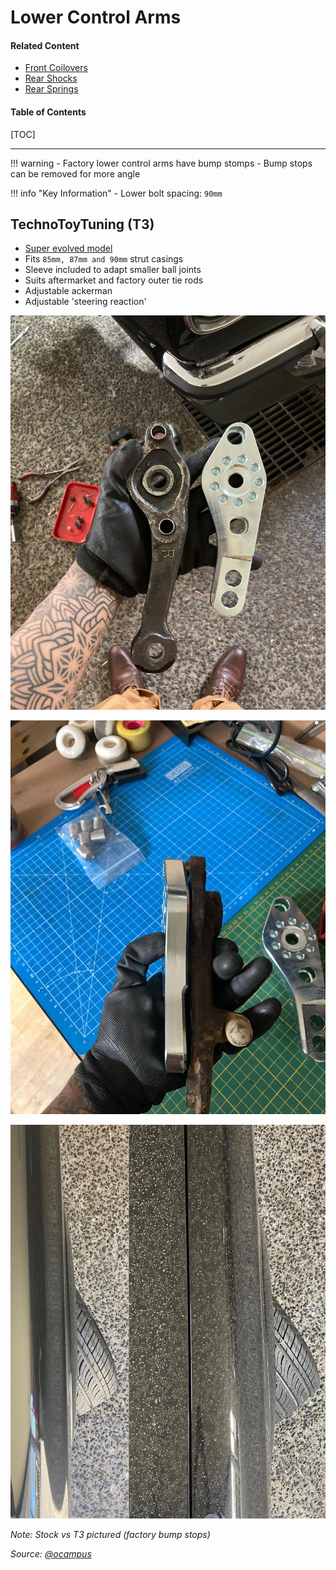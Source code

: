 # Lower Control Arms

#### Related Content

- [Front Coilovers](front-coilovers.md)
- [Rear Shocks](rear-shocks.md)
- [Rear Springs](rear-springs.md)

#### Table of Contents

[TOC]

---

!!! warning
    - Factory lower control arms have bump stomps
    - Bump stops can be removed for more angle

!!! info "Key Information"
    - Lower bolt spacing: `90mm`

## TechnoToyTuning (T3)

- [Super evolved model](https://technotoytuning.com/toyota/mx32/super-evolved-knuckles-outer-tie-rods-just-about-every-old-school-toyota)
- Fits `85mm, 87mm and 90mm` strut casings
- Sleeve included to adapt smaller ball joints
- Suits aftermarket and factory outer tie rods
- Adjustable ackerman
- Adjustable 'steering reaction'

![TechnoToyTuning (T3) lower control arms 1](./img/suspension-lower-control-arms-t3-1.jpg)

![TechnoToyTuning (T3) lower control arms 2](./img/suspension-lower-control-arms-t3-2.jpg)

![TechnoToyTuning (T3) lower control arms 3](./img/suspension-lower-control-arms-t3-3.jpg)

_Note: Stock vs T3 pictured (factory bump stops)_

_Source: [@ocampus](https://www.instagram.com/p/CIP9Wi_Hkju/)_

